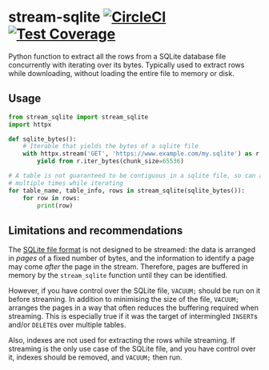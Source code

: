 # stream-sqlite [![CircleCI](https://circleci.com/gh/uktrade/stream-sqlite.svg?style=shield)](https://circleci.com/gh/uktrade/stream-sqlite) [![Test Coverage](https://api.codeclimate.com/v1/badges/b665c7634e8194fe6878/test_coverage)](https://codeclimate.com/github/uktrade/stream-sqlite/test_coverage)

Python function to extract all the rows from a SQLite database file concurrently with iterating over its bytes. Typically used to extract rows while downloading, without loading the entire file to memory or disk.


## Usage

```python
from stream_sqlite import stream_sqlite
import httpx

def sqlite_bytes():
    # Iterable that yields the bytes of a sqlite file
    with httpx.stream('GET', 'https://www.example.com/my.sqlite') as r:
        yield from r.iter_bytes(chunk_size=65536)

# A table is not guaranteed to be contiguous in a sqlite file, so can appear
# multiple times while iterating
for table_name, table_info, rows in stream_sqlite(sqlite_bytes()):
    for row in rows:
        print(row)
```


## Limitations and recommendations

The [SQLite file format](https://www.sqlite.org/fileformat.html) is not designed to be streamed: the data is arranged in _pages_ of a fixed number of bytes, and the information to identify a page may come _after_ the page in the stream. Therefore, pages are buffered in memory by the `stream_sqlite` function until they can be identified.

However, if you have control over the SQLite file, `VACUUM;` should be run on it before streaming. In addition to minimising the size of the file, `VACUUM;` arranges the pages in a way that often reduces the buffering required when streaming. This is especially true if it was the target of intermingled `INSERT`s and/or `DELETE`s over multiple tables.

Also, indexes are not used for extracting the rows while streaming. If streaming is the only use case of the SQLite file, and you have control over it, indexes should be removed, and `VACUUM;` then run.
